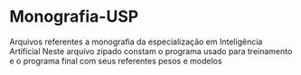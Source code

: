 # Monografia-USP
Arquivos referentes a monografia da especialização em Inteligência Artificial
Neste arquivo zipado constam o programa usado para treinamento e o programa final com seus referentes pesos e modelos
